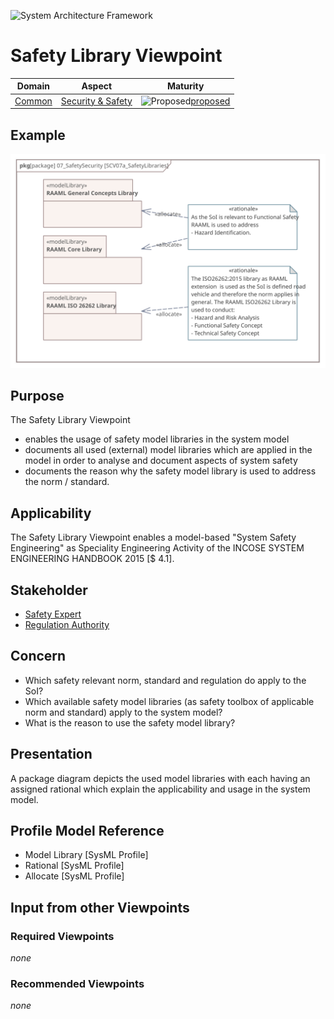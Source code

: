 ![System Architecture Framework](../diagrams/Logo_SAF.png)
# Safety Library Viewpoint
|**Domain**|**Aspect**|**Maturity**|
| --- | --- | --- |
|[Common](../domains.md#Domain-Common)|[Security & Safety](../aspects.md#Aspect-Security--Safety)|![Proposed](../diagrams/Under_construction_icon-red.svg)[proposed](../using-saf/maturity.md#proposed)|
## Example
![Exemplary Safety Libraries](../diagrams/SCV07a_SafetyLibraries.svg)
## Purpose
The Safety Library Viewpoint
* enables the usage of safety model libraries in the system model
* documents all used (external) model libraries which are applied in the model in order to analyse and document aspects of system safety
* documents the reason why the safety model library is used to address the norm / standard.  
## Applicability
The Safety Library Viewpoint enables a model-based "System Safety Engineering" as Speciality Engineering Activity of the INCOSE SYSTEM ENGINEERING HANDBOOK 2015 [$ 4.1].
## Stakeholder
* [Safety Expert](../stakeholders.md#safety-expert)
* [Regulation Authority](../stakeholders.md#Regulation-Authority)
## Concern
* Which safety relevant norm, standard and regulation do apply to the SoI?
* Which available safety model libraries (as safety toolbox of applicable norm and standard) apply to the system model?
* What is the reason to use the safety model library?
## Presentation
A package diagram depicts the used model libraries with each having an assigned rational which explain the applicability and usage in the system model.
## Profile Model Reference
* Model Library [SysML Profile]
* Rational [SysML Profile]
* Allocate [SysML Profile]
## Input from other Viewpoints
### Required Viewpoints
*none*
### Recommended Viewpoints
*none*

